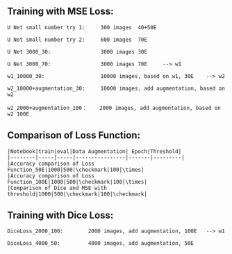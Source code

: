 Training with MSE Loss:
------

    U Net small number try 1:     300 images  40+50E
  
    U Net small number try 2:     600 images  70E
  
    U Net 3000_30:                3000 images 30E
	
	U Net 3000_70:                3000 images 70E     --> w1
	
	w1_10000_30:                  10000 images, based on w1, 30E    --> w2
  
	w2_10000+augmentation_30:     10000 images, add augmentation, based on w2
  
	w2_2000+augmentation_100：    2000 images, add augmentation, based on w2 100E
	

Comparison of Loss Function:
------
	
	|Notebook|train|eval|Data Augmentation| Epoch|Threshold|
	|--------|-----|-----|----------------|-------|---------|
	|Accuracy comparison of Loss Function_50E|1000|500|\checkmark|100|\times|
	|Accuracy comparison of Loss Function_100E|1000|500|\checkmark|100|\times|
	|Comparison of Dice and MSE with threshold|1000|500|\checkmark|100|\checkmark|
	
	
Training with Dice Loss:
------

	DiceLoss_2000_100:        2000 images, add augmentation, 100E   --> w1 

	DiceLoss_4000_50:		  4000 images, add augmentation, 50E   
	
	
	
	
	
	
	
